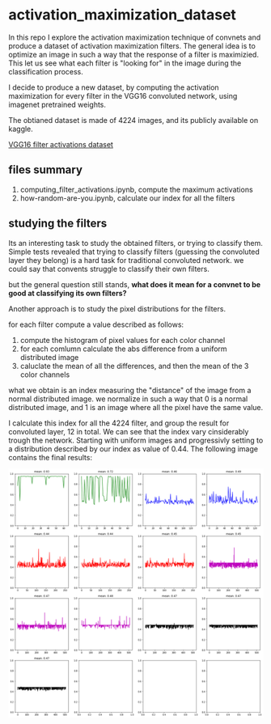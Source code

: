 # activation_maximization_dataset
In this repo I explore the activation maximization technique of convnets and produce a dataset of activation maximization filters. The general idea is to optimize an image in such a way that the response of a filter is maximizied. This let us see what each filter is "looking for" in the image during the classification process. 

I decide to produce a new dataset, by computing the activation maximization for every filter in the VGG16 convoluted network, using imagenet pretrained weights. 

The obtianed dataset is made of 4224 images, and its publicly available on kaggle.

[VGG16 filter activations dataset](https://www.kaggle.com/datasets/fastrmerizivic/vgg16-filter-activations)

## files summary

1) computing_filter_activations.ipynb, compute the maximum activations
2) how-random-are-you.ipynb, calculate our index for all the filters


## studying the filters
Its an interesting task to study the obtained filters, or trying to classify them. 
Simple tests revealed that trying to classify filters (guessing the convoluted layer they belong) is a hard task for traditional convoluted network. we could say that convents struggle to classify their own filters.

but the general question still stands, __what does it mean for a convnet to be good at classifying its own filters?__

Another approach is to study the pixel distributions for the filters. 

for each filter compute a value described as follows:

1) compute the histogram of pixel values for each color channel
2) for each comlumn calculate the abs difference from a uniform distributed image
3) caluclate the mean of all the differences, and then the mean of the 3 color channels

what we obtain is an index measuring the "distance" of the image from a normal distributed image. we normalize in such a way that 0 is a normal distributed image, and 1 is an image where all the pixel have the same value.

I calculate this index for all the 4224 filter, and group the result for convoluted layer, 12 in total. 
We can see that the index vary cinsiderably trough the network. Starting with uniform images and progressivly setting to a distribution described by our index as value of 0.44. 
The following image contains the final results:

![comapring layers](https://github.com/fmerizzi/activation_maximization_dataset/blob/main/images/final_comparison.png)
